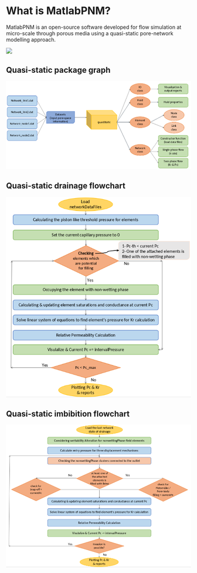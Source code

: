 # What is MatlabPNM?

MatlabPNM is an open-source software developed for flow simulation at micro-scale through porous media using a quasi-static pore-network modelling approach. 

<img src="./results/PNM.gif" width="500"/>


## Quasi-static package graph

<img src="./results/quasi.png" width="700"/>

## Quasi-static drainage flowchart

<img src="./results/drain.png" width="600"/>


## Quasi-static imbibition flowchart
<img src="./results/imb.png" width="700"/>
